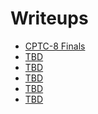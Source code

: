 # Writeups


- [CPTC-8 Finals](https://cioaonk.github.io/Website/Writeups/CPTC-8.md)
- [TBD]()
- [TBD]()
- [TBD]()
- [TBD]()
- [TBD]()
